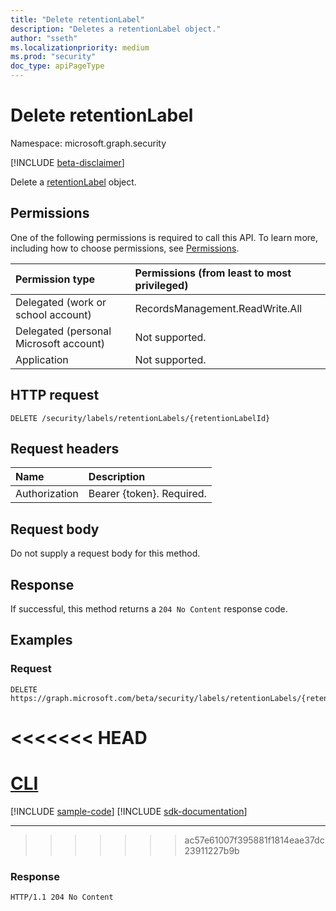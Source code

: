 ```yaml
---
title: "Delete retentionLabel"
description: "Deletes a retentionLabel object."
author: "sseth"
ms.localizationpriority: medium
ms.prod: "security"
doc_type: apiPageType
---
```


# Delete retentionLabel
Namespace: microsoft.graph.security

[!INCLUDE [beta-disclaimer](../../includes/beta-disclaimer.md)]

Delete a [retentionLabel](../resources/security-retentionlabel.md) object.

## Permissions
One of the following permissions is required to call this API. To learn more, including how to choose permissions, see [Permissions](/graph/permissions-reference).

|Permission type|Permissions (from least to most privileged)|
|:---|:---|
|Delegated (work or school account)|RecordsManagement.ReadWrite.All|
|Delegated (personal Microsoft account)|Not supported.|
|Application|Not supported.|

## HTTP request

<!-- {
  "blockType": "ignored"
}
-->
``` http
DELETE /security/labels/retentionLabels/{retentionLabelId}

```

## Request headers
|Name|Description|
|:---|:---|
|Authorization|Bearer {token}. Required.|

## Request body
Do not supply a request body for this method.

## Response

If successful, this method returns a `204 No Content` response code.

## Examples

### Request

<!-- {
  "blockType": "request",
  "name": "delete_retentionlabel"
}
-->
``` http
DELETE https://graph.microsoft.com/beta/security/labels/retentionLabels/{retentionLabelId}
```

<<<<<<< HEAD
=======
# [CLI](#tab/cli)
[!INCLUDE [sample-code](../includes/snippets/cli/delete-retentionlabel-cli-snippets.md)]
[!INCLUDE [sdk-documentation](../includes/snippets/snippets-sdk-documentation-link.md)]

---

>>>>>>> ac57e61007f395881f1814eae37dc23911227b9b
### Response
>
<!-- {
  "blockType": "response",
  "truncated": true
}
-->
``` http
HTTP/1.1 204 No Content
```

